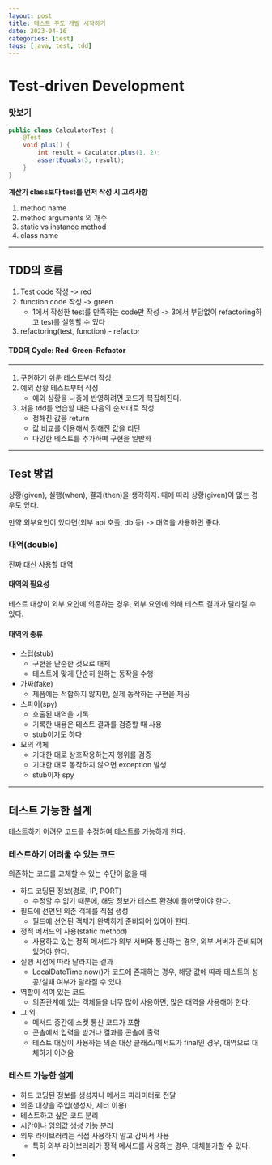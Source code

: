 ```yaml
---
layout: post
title: 테스트 주도 개발 시작하기
date: 2023-04-16
categories: [test]
tags: [java, test, tdd]
---
```

# Test-driven Development

### 맛보기
```java
public class CalculatorTest {
    @Test
    void plus() {
        int result = Caculator.plus(1, 2);
        assertEquals(3, result);
    }
}
```
**계산기 class보다 test를 먼저 작성 시 고려사항**
1. method name
2. method arguments 의 개수
3. static vs instance method
4. class name

***
## TDD의 흐름
1. Test code 작성 -> red
2. function code 작성 -> green
    - 1에서 작성한 test를 만족하는 code만 작성 -> 3에서 부담없이 refactoring하고 test를 실행할 수 있다 
3. refactoring(test, function) - refactor

#### TDD의 Cycle: Red-Green-Refactor

***
1. 구현하기 쉬운 테스트부터 작성
2. 예외 상황 테스트부터 작성
   - 예외 상황을 나중에 반영하려면 코드가 복잡해진다.
3. 처음 tdd를 연습할 때은 다음의 순서대로 작성
   - 정해진 값을 return
   - 값 비교를 이용해서 정해진 값을 리턴
   - 다양한 테스트를 추가하며 구현을 일반화

***

## Test 방법
상황(given), 실행(when), 결과(then)을 생각하자. 때에 따라 상황(given)이 없는 경우도 있다.

만약 외부요인이 있다면(외부 api 호출, db 등)
-> 대역을 사용하면 좋다.

### 대역(double)
진짜 대신 사용할 대역

#### 대역의 필요성
테스트 대상이 외부 요인에 의존하는 경우, 외부 요인에 의해 테스트 결과가 달라질 수 있다.

#### 대역의 종류
- 스텁(stub)
  - 구현을 단순한 것으로 대체
  - 테스트에 맞게 단순히 원하는 동작을 수행
- 가짜(fake)
  - 제품에는 적합하지 않지만, 실제 동작하는 구현을 제공
- 스파이(spy)
  - 호출된 내역을 기록
  - 기록한 내용은 테스트 결과를 검증할 때 사용
  - stub이기도 하다
- 모의 객체
  - 기대한 대로 상호작용하는지 행위를 검증
  - 기대한 대로 동작하지 않으면 exception 발생
  - stub이자 spy

***
## 테스트 가능한 설계
테스트하기 어려운 코드를 수정하여 테스트를 가능하게 한다.

### 테스트하기 어려울 수 있는 코드
의존하는 코드를 교체할 수 있는 수단이 없을 때
- 하드 코딩된 정보(경로, IP, PORT)
  - 수정할 수 없기 때문에, 해당 정보가 테스트 환경에 들어맞아야 한다.
- 필드에 선언된 의존 객체를 직접 생성
  - 필드에 선언된 객체가 완벽하게 준비되어 있어야 한다.
- 정적 메서드의 사용(static method)
  - 사용하고 있는 정적 메서드가 외부 서버와 통신하는 경우, 외부 서버가 준비되어 있어야 한다.
- 실행 시점에 따라 달라지는 결과
  - LocalDateTime.now()가 코드에 존재하는 경우, 해당 값에 따라 테스트의 성공/실패 여부가 달라질 수 있다.
- 역할이 섞여 있는 코드
  - 의존관계에 있는 객체들을 너무 많이 사용하면, 많은 대역을 사용해야 한다.
- 그 외
  - 메서드 중간에 소켓 통신 코드가 포함
  - 콘솔에서 입력을 받거나 결과를 콘솔에 출력
  - 테스트 대상이 사용하는 의존 대상 클래스/메서드가 final인 경우, 대역으로 대체하기 어려움

### 테스트 가능한 설계
- 하드 코딩된 정보를 생성자나 메서드 파라미터로 전달
- 의존 대상을 주입(생성자, 세터 이용)
- 테스트하고 싶은 코드 분리
- 시간이나 임의값 생성 기능 분리
- 외부 라이브러리는 직접 사용하지 말고 감싸서 사용
  - 특히 외부 라이브러리가 정적 메서드를 사용하는 경우, 대체불가할 수 있다.
- 

























